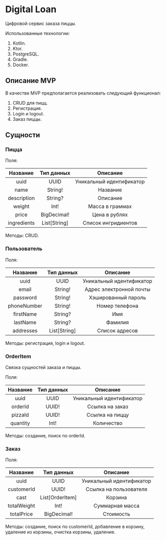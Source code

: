 # Digital Loan

Цифровой сервис заказа пиццы.

Использованные технологии:
1. Kotlin.
2. Ktor.
3. PostgreSQL.
4. Gradle.
5. Docker.

## Описание MVP

В качестве MVP предполагается реализовать следующий функционал:
1. CRUD для пицц.
2. Регистрация.
3. Login и logout.
4. Заказ пиццы.

## Сущности

### Пицца

Поля:

|   Название    |   Тип данных   |          Описание          |
|:-------------:|:--------------:|:--------------------------:|
|     uuid      |      UUID      |  Уникальный идентификатор  |
|     name      |    String!     |          Название          |
|  description  |    String?     |          Описание          |
|    weight     |      Int!      |      Масса в граммах       |
|     price     |  BigDecimal!   |       Цена в рублях        |
|  ingredients  |  List[String]  |    Список ингридиентов     |

Методы: CRUD.

### Пользователь

Поля:

|   Название    |   Тип данных   |          Описание          |
|:-------------:|:--------------:|:--------------------------:|
|     uuid      |      UUID      |  Уникальный идентификатор  |
|     email     |    String!     |  Адрес электронной почты   |
|   password    |    String!     |    Хэшированный  пароль    |
|  phoneNumber  |    String!     |       Номер телефона       |
|   firstName   |    String?     |            Имя             |
|   lastName    |    String?     |          Фамилия           |
|   addresses   |  List[String]  |       Список адресов       |

Методы: регистрация, login и logout.

### OrderItem

Связка сущностей заказа и пиццы.

Поля:

| Название |  Тип данных  |          Описание          |
|:--------:|:------------:|:--------------------------:|
|   uuid   |     UUID     |  Уникальный идентификатор  |
| orderId  |    UUID!     |      Ссылка на заказ       |
| pizzaId  |    UUID!     |      Ссылка на пиццу       |
| quantity |     Int!     |         Количество         |

Методы: создание, поиск по orderId.

### Заказ

Поля:

|  Название   |    Тип данных     |         Описание         |
|:-----------:|:-----------------:|:------------------------:|
|    uuid     |       UUID        | Уникальный идентификатор |
| customerId  |       UUID!       |  Ссылка на пользователя  |
|    cast     |  List[OrderItem]  |         Корзина          |
| totalWeight |       Int!        |     Суммарная масса      |
| totalPrice  |    BigDecimal!    |        Стоимость         |

Методы: создание, поиск по customerId, добавление в корзину, удаление из корзины, очистка корзины, удаление.
